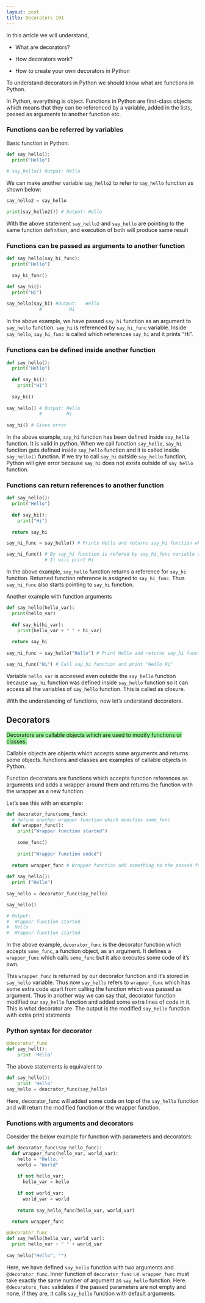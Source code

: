 ```yaml
---
layout: post
title: Decorators 101
---
```


In this article we will understand,

* What are decorators?

* How decorators work?

* How to create your own decorators in Python

To understand decorators in Python we should know what are functions in Python.

In Python, everything is object. Functions in Python are first-class objects which means that they can be referenced by a variable, added in the lists, passed as arguments to another function etc.

### Functions can be referred by variables

Basic function in Python:

```python
def say_hello(): 
  print("Hello")
  
# say_hello() Output: Hello
```

We can make another variable `say_hello2` to refer to `say_hello` function as shown below:
```python
say_hello2 = say_hello

print(say_hello2()) # Output: Hello 
```

With the above statement `say_hello2` and `say_hello` are pointing to the same function definition, and execution of both will produce same result

### Functions can be passed as arguments to another function

```python
def say_hello(say_hi_func):
  print("Hello")
  
  say_hi_func()

def say_hi():
  print("Hi")
  
say_hello(say_hi) #Output:   Hello
            #          Hi
```

In the above example, we have passed `say_hi` function as an argument to `say_hello` function. `say_hi` is referenced by `say_hi_func` variable. Inside `say_hello`, `say_hi_func` is called which references `say_hi` and it prints “Hi”.

### Functions can be defined inside another function

```python
def say_hello():
  print("Hello")
  
  def say_hi():
    print("Hi")
    
  say_hi()  
    
say_hello() # Output: Hello
            #         Hi 
  
say_hi() # Gives error  
```

In the above example, `say_hi` function has been defined inside `say_hello` function. It is valid in python. When we call function `say_hello`, `say_hi` function gets defined inside `say_hello` function and it is called inside `say_hello()` function.
If we try to call `say_hi` outside `say_hello` function, Python will give error because `say_hi` does not exists outside of `say_hello` function.

### Functions can return references to another function

```python
def say_hello():
  print("Hello")
  
  def say_hi():
    print("Hi")
    
  return say_hi

say_hi_func = say_hello() # Prints Hello and returns say_hi function which gets stored in variable say_hi_func

say_hi_func() # By say_hi function is refered by say_hi_func variable so calling say_hi_func will call say_hi. 
              # It will print Hi
```

In the above example, `say_hello` function returns a reference for `say_hi` function. Returned function reference is assigned to `say_hi_func`. Thus `say_hi_func` also starts pointing to `say_hi` function.

Another example with function arguments

```python
def say_hello(hello_var):
  print(hello_var)
  
  def say_hi(hi_var):
    print(hello_var + " " + hi_var)
    
  return say_hi
  
say_hi_func = say_hello("Hello") # Print Hello and returns say_hi function which gets stored in say_hi_func variable

say_hi_func("Hi") # Call say_hi function and print "Hello Hi"
```

Variable `hello_var` is accessed even outside the `say_hello` function because `say_hi` function was defined inside `say_hello` function so it can access all the variables of `say_hello` function. This is called as closure.

With the understanding of functions, now let’s understand decorators.

## Decorators
<span style="background-color: #99F499">Decorators are callable objects which are used to modify functions or classes.</span>

Callable objects are objects which accepts some arguments and returns some objects. functions and classes are examples of callable objects in Python.

Function decorators are functions which accepts function references as arguments and adds a wrapper around them and returns the function with the wrapper as a new function.

Let’s see this with an example:

```python
def decorator_func(some_func):
  # define another wrapper function which modifies some_func
  def wrapper_func():
    print("Wrapper function started")
    
    some_func()
    
    print("Wrapper function ended")
    
  return wrapper_func # Wrapper function add something to the passed function and decorator returns the wrapper function
    
def say_hello():
  print ("Hello")
  
say_hello = decorator_func(say_hello)

say_hello()

# Output:
#  Wrapper function started
#  Hello
#  Wrapper function started
```

In the above example, `decorator_func` is the decorator function which accepts `some_func`, a function object, as an argument. It defines a `wrapper_func` which calls `some_func` but it also executes some code of it’s own.

This `wrapper_func` is returned by our decorator function and it’s stored in `say_hello` variable. Thus now `say_hello` refers to `wrapper_func` which has some extra code apart from calling the function which was passed as argument. Thus in another way we can say that, decorator function modified our `say_hello` function and added some extra lines of code in it. This is what decorator are. The output is the modified `say_hello` function with extra print statments

### Python syntax for decorator

```python
@decorator_func
def say_hell():
    print 'Hello'
```

The above statements is equivalent to
```python
def say_hello():
    print 'Hello'
say_hello = deocrator_func(say_hello)
```

Here, decorator_func will added some code on top of the `say_hello` function and will return the modified function or the wrapper function.

### Functions with arguments and decorators

Consider the below example for function with parameters and decorators:

```python
def decorator_func(say_hello_func):
  def wrapper_func(hello_var, world_var):
    hello = "Hello, "
    world = "World"
    
    if not hello_var:
      hello_var = hello
    
    if not world_var:
      world_var = world
      
    return say_hello_func(hello_var, world_var)
  
  return wrapper_func

@decorator_func
def say_hello(hello_var, world_var):
  print hello_var + " " + world_var
  
say_hello("Hello", "")
```

Here, we have defined `say_hello` function with two arguments and `@decorator_func`. Inner function of `decorator_func` i.e. `wrapper_func` must take exactly the same number of argument as `say_hello` function.
Here. `@decorators_func` validates if the passed parameters are not empty and none, if they are, it calls `say_hello` function with default arguments.
